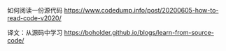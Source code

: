 如何阅读一份源代码 https://www.codedump.info/post/20200605-how-to-read-code-v2020/

译文：从源码中学习 https://boholder.github.io/blogs/learn-from-source-code/